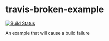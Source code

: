 # travis-broken-example

[![Build Status](https://travis-ci.org/KremmerSeb/travis-broken-example.svg?branch=master)](https://travis-ci.org/KremmerSeb/travis-broken-example) 

An example that will cause a build failure

